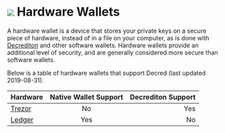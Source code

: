 # <img class="dcr-icon" src="/img/dcr-icons/Wallet.svg" /> Hardware Wallets

A hardware wallet is a device that stores your private keys on a secure piece of hardware, instead
of in a file on your computer, as is done with [Decrediton](../decrediton/decrediton-setup/) and other software wallets. Hardware wallets provide an additional level of security, and are generally considered more secure than software wallets.

Below is a table of hardware wallets that support Decred (last updated 2019-08-31).

| Hardware        | Native Wallet Support           | Decrediton Support  |
| ------------- |:-------------:| -----:|
| [Trezor](https://trezor.io/)     | No | Yes |
| [Ledger](https://www.ledger.com/)     | Yes      |   No |
